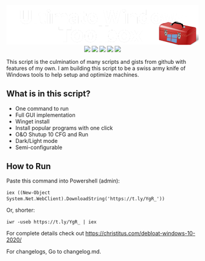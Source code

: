 <!-- # ⠀⠀⠀⠀⠀⠀⠀⠀⠀⠀⠀⠀⠀⠀⠀⠀⠀⠀⠀⠀⠀⠀⠀⠀⠀⠀⠀⠀⠀⠀⠀⠀⠀⠀⠀⠀⠀⠀⠀⠀⠀⠀⠀⠀⠀⠀⠀⠀⠀Ultimate Windows Toolbox !-->
<p align=center>
    <img src="uwtw.png">
    <img src="https://img.shields.io/badge/Powershell-blue?logo=Powershell&logoColor=white"> <img src="https://img.shields.io/badge/Windows_10-blue?logo=Windows&logoColor=white"> <img src="https://img.shields.io/badge/GitHub-black?logo=Github&logoColor=white"> <img src="https://img.shields.io/badge/Terminal-black?logo=Windows+Terminal&logoColor=white"> <img src="https://img.shields.io/badge/Tested-darkblue?logo=VirtualBox&logoColor=white">
</p>
This script is the culmination of many scripts and gists from github with features of my own. I am building this script to be a swiss army knife of Windows tools to help setup and optimize machines.

## What is in this script?
- One command to run
- Full GUI implementation
- Winget install
- Install popular programs with one click
- O&O Shutup 10 CFG and Run
- Dark/Light mode
- Semi-configurable

## How to Run
Paste this command into Powershell (admin):
```
iex ((New-Object System.Net.WebClient).DownloadString('https://t.ly/YgR_')) 
```
Or, shorter:
```
iwr -useb https://t.ly/YgR_ | iex
```

For complete details check out https://christitus.com/debloat-windows-10-2020/


For changelogs, Go to changelog.md.